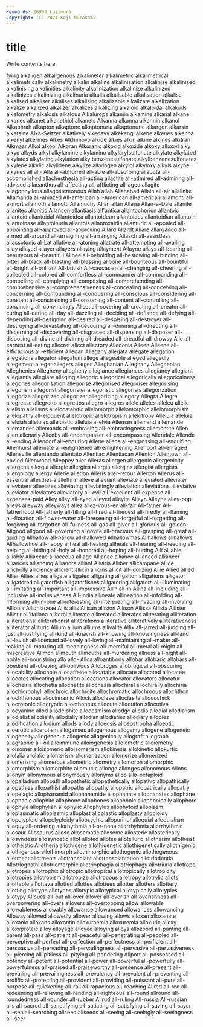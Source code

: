 ```yaml
---
Keywords: 26993 kojimura
Copyright: (C) 2024 Koji Murakami
---
```


# title

Write contents here.



fying alkaligen alkaligenous alkalimeter alkalimetric alkalimetrical alkalimetrically alkalimetry
alkalin alkaline alkalinisation alkalinise alkalinised alkalinising alkalinities alkalinity alkalinization alkalinize
alkalinized alkalinizes alkalinizing alkalinuria alkalis alkalisable alkalisation alkalise alkalised alkaliser
alkalises alkalising alkalizable alkalizate alkalization alkalize alkalized alkalizer alkalizes alkalizing
alkaloid alkaloidal alkaloids alkalometry alkalosis alkalous Alkalurops alkamin alkamine alkanal
alkane alkanes alkanet alkanethiol alkanets Alkanna alkanna alkannin alkanol Alkaphrah
alkapton alkaptone alkaptonuria alkaptonuric alkargen alkarsin alkarsine Alka-Seltzer alkatively alkedavy
alkekengi alkene alkenes alkenna alkenyl alkermes Alkes Alkhimovo alkide alkies
alkin alkine alkines alkitran Alkmaar Alkol alkool Alkoran Alkoranic alkoxid
alkoxide alkoxy alkoxyl alky alkyd alkyds alkyl alkylamine alkylamino alkylarylsulfonate
alkylate alkylated alkylates alkylating alkylation alkylbenzenesulfonate alkylbenzenesulfonates alkylene alkylic alkylidene
alkylize alkylogen alkylol alkyloxy alkyls alkyne alkynes all all- Alla
all-abhorred all-able all-absorbing allabuta all-accomplished allachesthesia all-acting allactite all-admired all-admiring
all-advised allaeanthus all-affecting all-afflicting all-aged allagite allagophyllous allagostemonous Allah allah
Allahabad Allain all-air allalinite Allamanda all-amazed All-american all-American all-american allamonti
all-a-mort allamoth allamotti Allamuchy Allan allan Allana Allan-a-Dale allanite allanites
allanitic Allanson allantiasis all'antica allantochorion allantoic allantoid allantoidal Allantoidea allantoidean
allantoides allantoidian allantoin allantoinase allantoinuria allantois allantoxaidin allanturic all-appaled all-appointing
all-approved all-approving Allard Allardt Allare allargando all-armed all-around all-arraigning all-arranging
Allasch all-assistless allassotonic al-Lat allative all-atoning allatrate all-attempting all-availing allay
allayed allayer allayers allaying allayment Allayne allays all-bearing all-beauteous all-beautiful
Allbee all-beholding all-bestowing all-binding all-bitter all-black all-blasting all-blessing allbone all-bounteous
all-bountiful all-bright all-brilliant All-british All-caucasian all-changing all-cheering all-collected all-colored all-comfortless
all-commander all-commanding all-compelling all-complying all-composing all-comprehending all-comprehensive all-comprehensiveness all-concealing all-conceiving
all-concerning all-confounding all-conquering all-conscious all-considering all-constant all-constraining all-consuming all-content all-controlling
all-convincing all-convincingly Allcot all-covering all-creating all-creator all-curing all-daring all-day all-dazzling
all-deciding all-defiance all-defying all-depending all-designing all-desired all-despising all-destroyer all-destroying all-devastating
all-devouring all-dimming all-directing all-discerning all-discovering all-disgraced all-dispensing all-disposer all-disposing all-divine
all-divining all-dreaded all-dreadful all-drowsy Alle all-earnest all-eating allecret allect allectory
Alledonia Alleen Alleene all-efficacious all-efficient Allegan Allegany allegata allegate allegation
allegations allegator allegatum allege allegeable alleged allegedly allegement alleger allegers
alleges Alleghanian Alleghany Alleghenian Alleghenies Allegheny allegheny allegiance allegiances allegiancy
allegiant allegiantly allegiare alleging allegoric allegorical allegorically allegoricalness allegories allegorisation
allegorise allegorised allegoriser allegorising allegorism allegorist allegorister allegoristic allegorists allegorization
allegorize allegorized allegorizer allegorizing allegory Allegra Allegre allegresse allegretto allegrettos
allegro allegros allele alleles alleleu allelic allelism allelisms allelocatalytic allelomorph
allelomorphic allelomorphism allelopathy all-eloquent allelotropic allelotropism allelotropy Alleluia alleluia alleluiah
alleluias alleluiatic alleluja allelvia Alleman allemand allemande allemandes allemands all-embracing
all-embracingness allemontite Allen allen allenarly Allenby all-encompasser all-encompassing Allendale Allende
all-ending Allendorf all-enduring Allene allene all-engrossing all-engulfing Allenhurst alleniate all-enlightened
all-enlightening Allenport all-enraged Allensville allentando allentato Allentiac Allentiacan Allenton Allentown
all-envied Allenwood Alleppey aller Alleras allergen allergenic allergenicity allergens allergia
allergic allergies allergin allergins allergist allergists allergology allergy Allerie allerion
Alleris aller-retour Allerton Allerus all-essential allesthesia allethrin alleve alleviant alleviate
alleviated alleviater alleviaters alleviates alleviating alleviatingly alleviation alleviations alleviative alleviator
alleviators alleviatory all-evil all-excellent all-expense all-expenses-paid Alley alley all-eyed alleyed
alleyite Alleyn Alleyne alley-oop alleys alleyway alleyways allez allez-vous-en all-fair
All-father All-fatherhood All-fatherly all-filling all-fired all-firedest all-firedly all-flaming all-flotation all-flower-water
all-foreseeing all-forgetful all-forgetting all-forgiving all-forgotten all-fullness all-gas all-giver all-glorious all-golden
Allgood allgood all-governing allgovite all-gracious all-grasping all-great all-guiding Allhallow all-hallow
all-hallowed Allhallowmas Allhallows allhallows Allhallowtide all-happy allheal all-healing allheals all-hearing
all-heeding all-helping all-hiding all-holy all-honored all-hoping all-hurting Alli alliable alliably
Alliaceae alliaceous alliage Alliance alliance allianced alliancer alliances alliancing Allianora
alliant Alliaria Alliber allicampane allice allicholly alliciency allicient allicin allicins
allicit all-idolizing Allie Allied allied Allier Allies allies alligate alligated
alligating alligation alligations alligator alligatored alligatorfish alligatorfishes alligatoring alligators all-illuminating
all-imitating all-important all-impressive Allin all-in Allina all-including all-inclusive all-inclusiveness All-india
allineate allineation all-infolding all-informing all-in-one all-interesting all-interpreting all-invading all-involving Allionia
Allioniaceae Allis allis Allisan allision Allison Allissa Allista Allister Allistir
all'italiana alliteral alliterate alliterated alliterates alliterating alliteration alliterational alliterationist alliterations
alliterative alliteratively alliterativeness alliterator allituric Allium allium alliums allivalite Allix
all-jarred all-judging all-just all-justifying all-kind all-knavish all-knowing all-knowingness all-land all-lavish
all-licensed all-lovely all-loving all-maintaining all-maker all-making all-maturing all-meaningness all-merciful all-metal
all-might all-miscreative Allmon allmouth allmouths all-murdering allness all-night all-noble all-nourishing
allo allo- Alloa alloantibody allobar allobaric allobars all-obedient all-obeying all-oblivious
Allobroges allobrogical all-obscuring allocability allocable allocaffeine allocatable allocate allocated allocatee
allocates allocating allocation allocations allocator allocators allocatur allocheiria allochetia allochetite
allochezia allochiral allochirally allochiria allochlorophyll allochroic allochroite allochromatic allochroous allochthon
allochthonous allocinnamic Allock alloclase alloclasite allocochick allocrotonic allocryptic allocthonous allocute
allocution allocutive allocyanine allod allodelphite allodesmism allodge allodia allodial allodialism
allodialist allodiality allodially allodian allodiaries allodiary allodies allodification allodium allods
allody alloeosis alloeostropha alloeotic alloerotic alloerotism allogamies allogamous allogamy allogene
allogeneic allogeneity allogeneous allogenic allogenically allograft allograph allographic all-oil alloimmune
alloiogenesis alloiometric alloiometry alloisomer alloisomeric alloisomerism allokinesis allokinetic allokurtic allolalia
allolalic allomerism allomerization allomerize allomerized allomerizing allomerous allometric allometry allomorph
allomorphic allomorphism allomorphite allomucic allonge allonges allonomous Allons allonym allonymous
allonymously allonyms alloo allo-octaploid allopalladium allopath allopathetic allopathetically allopathic allopathically
allopathies allopathist allopaths allopathy allopatric allopatrically allopatry allopelagic allophanamid allophanamide
allophanate allophanates allophane allophanic allophite allophone allophones allophonic allophonically allophore
allophyle allophylian allophylic Allophylus allophytoid alloplasm alloplasmatic alloplasmic alloplast alloplastic
alloplasty alloploidy allopolyploid allopolyploidy allopsychic allopurinol alloquial alloquialism alloquy all-ordering
allorhythmia all-or-none allorrhyhmia allorrhythmic allosaur Allosaurus allose allosematic allosome allosteric
allosterically allosyndesis allosyndetic allot alloted allotee allotelluric allotheism allotheist allotheistic
Allotheria allothigene allothigenetic allothigenetically allothigenic allothigenous allothimorph allothimorphic allothogenic allothogenous
allotment allotments allotransplant allotransplantation allotriodontia Allotriognathi allotriomorphic allotriophagia allotriophagy allotriuria
allotrope allotropes allotrophic allotropic allotropical allotropically allotropicity allotropies allotropism allotropize
allotropous allotropy allotrylic allots allottable all'ottava allotted allottee allottees allotter
allotters allottery allotting allotype allotypes allotypic allotypical allotypically allotypies allotypy
Allouez all-out all-over allover all-overish all-overishness all-overpowering all-overs allovers all-overtopping
allow allowable allowableness allowably allowance allowanced allowances allowancing Alloway allowed
allowedly allower allowing allows alloxan alloxanate alloxanic alloxans alloxantin alloxuraemia
alloxuremia alloxuric alloxy alloxyproteic alloy alloyage alloyed alloying alloys allozooid
all-panting all-parent all-pass all-patient all-peaceful all-penetrating all-peopled all-perceptive all-perfect all-perfection
all-perfectness all-perficient all-persuasive all-pervading all-pervadingness all-pervasive all-pervasiveness all-piercing all-pitiless all-pitying
all-pondering Allport all-possessed all-potency all-potent all-potential all-power all-powerful all-powerfully all-powerfulness
all-praised all-praiseworthy all-presence all-present all-prevailing all-prevailingness all-prevalency all-prevalent all-preventing all-prolific
all-protecting all-provident all-providing all-puissant all-pure all-purpose all-quickening all-rail all-rapacious all-reaching
Allred all-red all-redeeming all-relieving all-rending all-righteous all-round allround all-roundedness all-rounder
all-rubber Allrud all-ruling All-russia All-russian alls all-sacred all-sanctifying all-satiating all-satisfying
all-saving all-sayer all-sea all-searching allseed allseeds all-seeing all-seeingly all-seeingness all-seer
